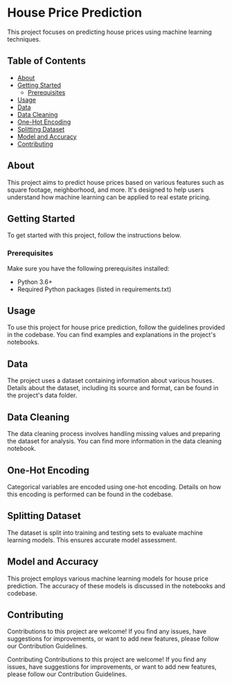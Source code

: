 # House Price Prediction

This project focuses on predicting house prices using machine learning techniques.

## Table of Contents

- [About](#about)
- [Getting Started](#getting-started)
  - [Prerequisites](#prerequisites)
- [Usage](#usage)
- [Data](#data)
- [Data Cleaning](#data-cleaning)
- [One-Hot Encoding](#one-hot-encoding)
- [Splitting Dataset](#splitting-dataset)
- [Model and Accuracy](#model-and-accuracy)
- [Contributing](#contributing)


## About

This project aims to predict house prices based on various features such as square footage, neighborhood, and more. It's designed to help users understand how machine learning can be applied to real estate pricing.

## Getting Started

To get started with this project, follow the instructions below.

### Prerequisites

Make sure you have the following prerequisites installed:

- Python 3.6+
- Required Python packages (listed in requirements.txt)

   
## Usage
To use this project for house price prediction, follow the guidelines provided in the codebase. You can find examples and explanations in the project's notebooks.

## Data
The project uses a dataset containing information about various houses. Details about the dataset, including its source and format, can be found in the project's data folder.

## Data Cleaning
The data cleaning process involves handling missing values and preparing the dataset for analysis. You can find more information in the data cleaning notebook.

## One-Hot Encoding
Categorical variables are encoded using one-hot encoding. Details on how this encoding is performed can be found in the codebase.

## Splitting Dataset
The dataset is split into training and testing sets to evaluate machine learning models. This ensures accurate model assessment.

## Model and Accuracy
This project employs various machine learning models for house price prediction. The accuracy of these models is discussed in the notebooks and codebase.

## Contributing
Contributions to this project are welcome! If you find any issues, have suggestions for improvements, or want to add new features, please follow our Contribution Guidelines.

Contributing
Contributions to this project are welcome! If you find any issues, have suggestions for improvements, or want to add new features, please follow our Contribution Guidelines.
